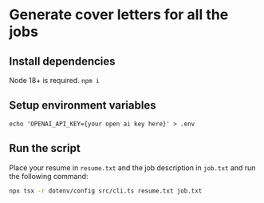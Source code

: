 # Generate cover letters for all the jobs

## Install dependencies
Node 18+ is required.
`npm i`

## Setup environment variables
`echo 'OPENAI_API_KEY={your open ai key here}' > .env`

## Run the script
Place your resume in `resume.txt` and the job description in `job.txt` and run the following command:

```bash
npx tsx -r dotenv/config src/cli.ts resume.txt job.txt
```

